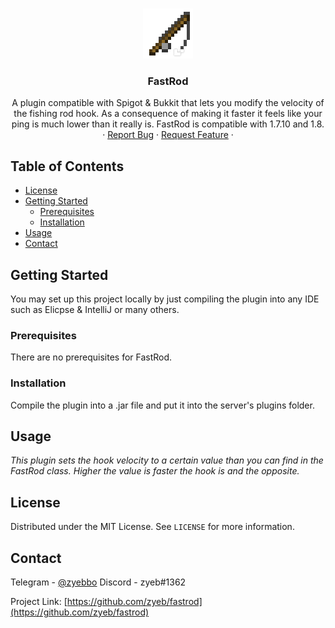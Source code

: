 <!-- PROJECT LOGO -->
<br />
<p align="center">
  <a href="https://github.com/zyeb/fastrod">
    <img src="logo.png" alt="Logo" width="80" height="80">
  </a>

  <h3 align="center">FastRod</h3>

  <p align="center">
    A plugin compatible with Spigot & Bukkit that lets you modify the velocity of the fishing rod hook. As a consequence of making it faster it feels like your ping is much lower than it really is. FastRod is compatible with 1.7.10 and 1.8.
    <br />
    ·
    <a href="https://github.com/zyeb/fastrod/issues">Report Bug</a>
    ·
    <a href="https://github.com/zyeb/fastrod/issues">Request Feature</a>
    ·
  </p>
</p>

<!-- TABLE OF CONTENTS -->
## Table of Contents

* [License](#license)
* [Getting Started](#getting-started)
  * [Prerequisites](#prerequisites)
  * [Installation](#installation)
* [Usage](#usage)
* [Contact](#contact)


<!-- GETTING STARTED -->
## Getting Started

You may set up this project locally by just compiling the plugin into any IDE such as Elicpse & IntelliJ or many others.

### Prerequisites

There are no prerequisites for FastRod.

### Installation

Compile the plugin into a .jar file and put it into the server's plugins folder.

<!-- USAGE EXAMPLES -->
## Usage

_This plugin sets the hook velocity to a certain value than you can find in the FastRod class. Higher the value is faster the hook is and the opposite._

<!-- LICENSE -->
## License

Distributed under the MIT License. See `LICENSE` for more information.

<!-- CONTACT -->
## Contact

Telegram - [@zyebbo](https://t.me/zyebbo)
Discord - zyeb#1362

Project Link: [https://github.com/zyeb/fastrod](https://github.com/zyeb/fastrod)
